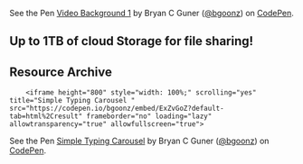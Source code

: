 See the Pen [Video Background 1](https://codepen.io/bgoonz/pen/BaRLKBd) by Bryan C Guner ([<span class="citation" data-cites="bgoonz"><span class="citation" data-cites="bgoonz">@bgoonz</span></span>](https://codepen.io/bgoonz)) on [CodePen](https://codepen.io).

Up to 1TB of cloud Storage for file sharing!
--------------------------------------------

Resource Archive
----------------

        <iframe height="800" style="width: 100%;" scrolling="yes" title="Simple Typing Carousel " src="https://codepen.io/bgoonz/embed/ExZvGoZ?default-tab=html%2Cresult" frameborder="no" loading="lazy" allowtransparency="true" allowfullscreen="true">

See the Pen [Simple Typing Carousel](https://codepen.io/bgoonz/pen/ExZvGoZ) by Bryan C Guner ([<span class="citation" data-cites="bgoonz"><span class="citation" data-cites="bgoonz">@bgoonz</span></span>](https://codepen.io/bgoonz)) on [CodePen](https://codepen.io).
